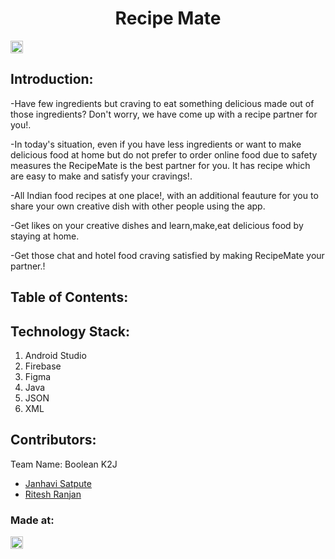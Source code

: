 <h1 align="center">Recipe Mate</h1>
<p align="center">
</p>

<a href="https://hack36.com"> <img src="http://bit.ly/BuiltAtHack36" height=20px> </a>


## Introduction:
  -Have few ingredients but craving to eat something delicious made out of those ingredients?
Don't worry, we have come up with a recipe partner for you!.

-In today's situation, even if you have less ingredients or want to make delicious food at home but do not prefer to order online food due to safety measures
the RecipeMate is the best partner for you. It has recipe which are easy to make and satisfy your cravings!.

-All Indian food recipes at one place!, with an additional feauture for you to share your own creative dish with other people using the app.

-Get likes on your creative dishes and learn,make,eat delicious food by staying at home.

-Get those chat and hotel food craving satisfied by making RecipeMate your partner.!

  
## Table of Contents:

## Technology Stack:
  1) Android Studio
  2) Firebase
  3) Figma
  4) Java
  5) JSON
  6) XML
  

## Contributors:

Team Name: Boolean K2J

* [Janhavi Satpute](https://github.com/janhavi018)
* [Ritesh Ranjan](https://github.com/sagittariusk2)



### Made at:
<a href="https://hack36.com"> <img src="http://bit.ly/BuiltAtHack36" height=20px> </a>
